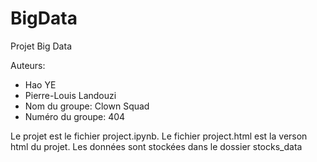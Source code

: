 # BigData
Projet Big Data

Auteurs:
- Hao YE
- Pierre-Louis Landouzi
- Nom du groupe: Clown Squad
- Numéro du groupe: 404

Le projet est le fichier project.ipynb. Le fichier project.html est la verson html du projet. Les données sont stockées dans le dossier stocks_data
